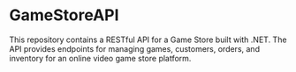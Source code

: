 # GameStoreAPI
 This repository contains a RESTful API for a Game Store built with .NET. The API provides endpoints for managing games, customers, orders, and inventory for an online video game store platform.
